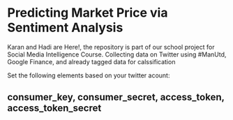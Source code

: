 # Predicting Market Price via Sentiment Analysis
Karan and Hadi are Here!, the repository is part of our school project for Social Media Intelligence Course.
Collecting data on Twitter using #ManUtd, Google Finance, and already tagged data for calssification

Set the following elements based on your twitter acount:
## consumer_key, consumer_secret, access_token, access_token_secret
